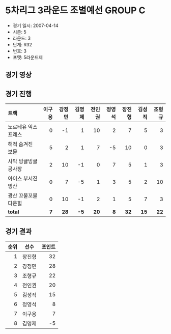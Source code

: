 # 5차리그 3라운드 조별예선 GROUP C

- 경기 일시: 2007-04-14
- 시즌: 5
- 라운드: 3
- 단계: R32
- 번호: 3
- 포맷: 5라운드제





## 경기 영상
## 경기 진행

| 트랙 | 이구응 | 강정민 | 김명제 | 전인권 | 정영석 | 장진형 | 김성직 | 조형규 |
|:---|---:|---:|---:|---:|---:|---:|---:|---:|
| 노르테유 익스프레스 | 0 | -1 | 1 | 10 | 2 | 7 | 5 | 3 |
| 해적 숨겨진 보물 | 5 | 2 | 1 | 7 | -5 | 10 | 0 | 3 |
| 사막 빙글빙글 공사장 | 2 | 10 | -1 | 0 | 7 | 5 | 1 | 3 |
| 아이스 부서진 빙산 | 0 | 7 | -5 | 1 | 3 | 5 | 2 | 10 |
| 광산 꼬불꼬불 다운힐 | 0 | 10 | -1 | 2 | 1 | 5 | 7 | 3 |
| __total__ | __7__ | __28__ | __-5__ | __20__ | __8__ | __32__ | __15__ | __22__ |




## 경기 결과

| 순위 | 선수 | 포인트 |
|---:|:---:|---:|
| 1 | 장진형 | 32 |
| 2 | 강정민 | 28 |
| 3 | 조형규 | 22 |
| 4 | 전인권 | 20 |
| 5 | 김성직 | 15 |
| 6 | 정영석 | 8 |
| 7 | 이구응 | 7 |
| 8 | 김명제 | -5 |

